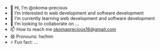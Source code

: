 - 👋 Hi, I’m @okoma-precious
- 👀 I’m interested in web development and software development
- 🌱 I’m currently learning web development and software development
- 💞️ I’m looking to collaborate on ...
- 📫 How to reach me okomaprecious16@gmail.com
- 😄 Pronouns: he/him
- ⚡ Fun fact: ...

<!---
okoma-precious/okoma-precious is a ✨ special ✨ repository because its `README.md` (this file) appears on your GitHub profile.
You can click the Preview link to take a look at your changes.
--->
